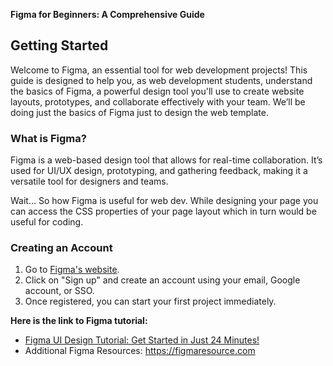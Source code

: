 **Figma for Beginners: A Comprehensive Guide**

## Getting Started

Welcome to Figma, an essential tool for web development projects! This guide is designed to help you, as web development students, understand the basics of Figma, a powerful design tool you'll use to create website layouts, prototypes, and collaborate effectively with your team. We’ll be doing just the basics of Figma just to design the web template.

### What is Figma?

Figma is a web-based design tool that allows for real-time collaboration. It’s used for UI/UX design, prototyping, and gathering feedback, making it a versatile tool for designers and teams.

Wait… So how Figma is useful for web dev. While designing your page you can access the CSS properties of your page layout which in turn would be useful for coding.

### Creating an Account

1. Go to [Figma's website](https://www.figma.com/).
2. Click on "Sign up" and create an account using your email, Google account, or SSO.
3. Once registered, you can start your first project immediately.

**Here is the link to Figma tutorial:**

- [Figma UI Design Tutorial: Get Started in Just 24 Minutes!](https://youtu.be/FTFaQWZBqQ8?si=jH48IAto6_vgmR4F)
- Additional Figma Resources: <https://figmaresource.com>
